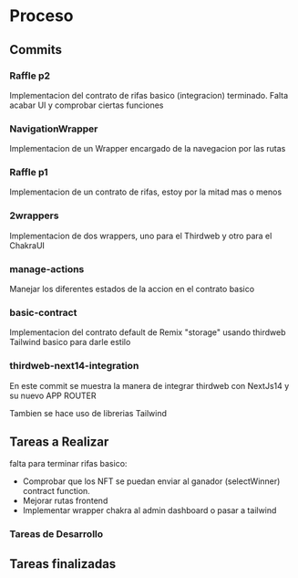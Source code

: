 # Proceso

## Commits

### Raffle p2

Implementacion del contrato de rifas basico (integracion) terminado. Falta acabar UI y comprobar ciertas funciones

### NavigationWrapper

Implementacion de un Wrapper encargado de la navegacion por las rutas

### Raffle p1

Implementacion de un contrato de rifas, estoy por la mitad mas o menos

### 2wrappers

Implementacion de dos wrappers, uno para el Thirdweb y otro para el ChakraUI

### manage-actions

Manejar los diferentes estados de la accion en el contrato basico

### basic-contract

Implementacion del contrato default de Remix "storage" usando thirdweb
Tailwind basico para darle estilo

### thirdweb-next14-integration

En este commit se muestra la manera de integrar thirdweb con NextJs14 y su nuevo APP ROUTER

Tambien se hace uso de librerias Tailwind

## Tareas a Realizar

falta para terminar rifas basico:

- Comprobar que los NFT se puedan enviar al ganador (selectWinner) contract function.
- Mejorar rutas frontend
- Implementar wrapper chakra al admin dashboard o pasar a tailwind

### Tareas de Desarrollo

## Tareas finalizadas
